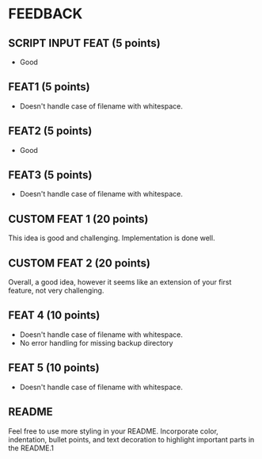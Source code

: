 # FEEDBACK

## SCRIPT INPUT FEAT (5 points)

- Good

## FEAT1 (5 points)

- Doesn't handle case of filename with whitespace.

## FEAT2 (5 points)

- Good

## FEAT3 (5 points)

- Doesn't handle case of filename with whitespace.

## CUSTOM FEAT 1 (20 points)

This idea is good and challenging. Implementation is done well.

## CUSTOM FEAT 2 (20 points)

Overall, a good idea, however it seems like an extension of your first feature, not very challenging.

## FEAT 4 (10 points)

- Doesn't handle case of filename with whitespace.
- No error handling for missing backup directory

## FEAT 5 (10 points)

- Doesn't handle case of filename with whitespace.

## README

Feel free to use more styling in your README. Incorporate color, indentation, bullet points, and text decoration to highlight important parts in the README.1
